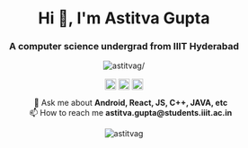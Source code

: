 <h1 align="center">Hi 👋, I'm Astitva Gupta</h1>
<h3 align="center">A computer science undergrad from IIIT Hyderabad</h3>
<p align="center"> <img src=https://komarev.com/ghpvc/?username=astitvag alt=astitvag/> </p>
<p align="center">
<a href=https://linkedin.com/in/astitva-gupta target="blank"><img align="center" src=https://cdn.jsdelivr.net/npm/simple-icons@3.0.1/icons/linkedin.svg alt="astitva-gupta" height="20" width="20" /></a>
<a href=https://fb.com/astitva.g.5 target="blank"><img align="center" src=https://cdn.jsdelivr.net/npm/simple-icons@3.0.1/icons/facebook.svg alt="astitva gupta" height="20" width="20" /></a>
<a href=https://instagram.com/_alphaculf_ target="blank"><img align="center" src=https://cdn.jsdelivr.net/npm/simple-icons@3.0.1/icons/instagram.svg alt="_alphaculf_" height="20" width="20" /></a>
</p>

<ul align="center">
  💬 Ask me about <b>Android, React, JS, C++, JAVA, etc</b> <br/>
  📫 How to reach me <b>astitva.gupta@students.iiit.ac.in</b>
</ul>
<p align="center">
<img src=https://github-readme-stats.vercel.app/api?username=astitvag&show_icons=true alt=astitvag /> </p>

